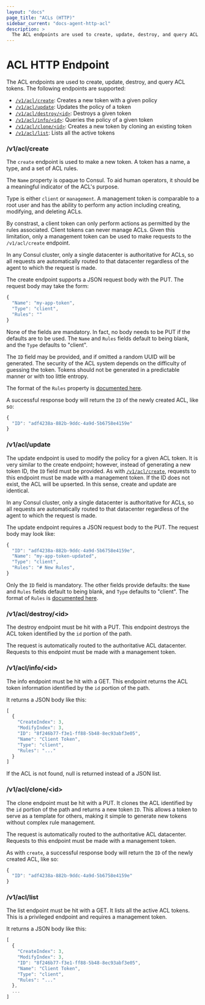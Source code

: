 ```yaml
---
layout: "docs"
page_title: "ACLs (HTTP)"
sidebar_current: "docs-agent-http-acl"
description: >
  The ACL endpoints are used to create, update, destroy, and query ACL tokens.
---
```


# ACL HTTP Endpoint

The ACL endpoints are used to create, update, destroy, and query ACL tokens.
The following endpoints are supported:

* [`/v1/acl/create`](#acl_create): Creates a new token with a given policy
* [`/v1/acl/update`](#acl_update): Updates the policy of a token
* [`/v1/acl/destroy/<id>`](#acl_destroy): Destroys a given token
* [`/v1/acl/info/<id>`](#acl_info): Queries the policy of a given token
* [`/v1/acl/clone/<id>`](#acl_clone): Creates a new token by cloning an existing token
* [`/v1/acl/list`](#acl_list): Lists all the active tokens

### <a name="acl_create"></a> /v1/acl/create

The `create` endpoint is used to make a new token. A token has a name,
a type, and a set of ACL rules.

The `Name` property is opaque to Consul. To aid human operators, it should
be a meaningful indicator of the ACL's purpose.

Type is either `client` or `management`. A management token is comparable
to a root user and has the ability to perform any action including
creating, modifying, and deleting ACLs.

By constrast, a client token can only perform actions as permitted by the
rules associated. Client tokens can never manage ACLs.  Given this limitation,
only a management token can be used to make requests to the `/v1/acl/create`
endpoint.

In any Consul cluster, only a single datacenter is authoritative for ACLs, so
all requests are automatically routed to that datacenter regardless
of the agent to which the request is made.

The create endpoint supports a JSON request body with the PUT. The request
body may take the form:

```javascript
{
  "Name": "my-app-token",
  "Type": "client",
  "Rules": ""
}
```

None of the fields are mandatory. In fact, no body needs to be PUT if the
defaults are to be used. The `Name` and `Rules` fields default to being
blank, and the `Type` defaults to "client".

The `ID` field may be provided, and if omitted a random UUID will be generated.
The security of the ACL system depends on the difficulty of guessing the token.
Tokens should not be generated in a predictable manner or with too little entropy.

The format of the `Rules` property is [documented here](/docs/internals/acl.html).

A successful response body will return the `ID` of the newly created ACL, like so:

```javascript
{
  "ID": "adf4238a-882b-9ddc-4a9d-5b6758e4159e"
}
```

### <a name="acl_update"></a> /v1/acl/update

The update endpoint is used to modify the policy for a given ACL token. It
is very similar to the create endpoint; however, instead of generating a new
token ID, the `ID` field must be provided. As with [`/v1/acl/create`](#acl_create),
requests to this endpoint must be made with a management token. If the ID does not
exist, the ACL will be upserted. In this sense, create and update are identical.

In any Consul cluster, only a single datacenter is authoritative for ACLs, so
all requests are automatically routed to that datacenter regardless
of the agent to which the request is made.

The update endpoint requires a JSON request body to the PUT. The request
body may look like:

```javascript
{
  "ID": "adf4238a-882b-9ddc-4a9d-5b6758e4159e",
  "Name": "my-app-token-updated",
  "Type": "client",
  "Rules": "# New Rules",
}
```

Only the `ID` field is mandatory. The other fields provide defaults: the
`Name` and `Rules` fields default to being blank, and `Type` defaults to "client".
The format of `Rules` is [documented here](/docs/internals/acl.html).

### <a name="acl_destroy"></a> /v1/acl/destroy/\<id\>

The destroy endpoint must be hit with a PUT.  This endpoint destroys the ACL
token identified by the `id` portion of the path.

The request is automatically routed to the authoritative ACL datacenter.
Requests to this endpoint must be made with a management token.

### <a name="acl_info"></a> /v1/acl/info/\<id\>

The info endpoint must be hit with a GET.  This endpoint returns the ACL
token information identified by the `id` portion of the path.

It returns a JSON body like this:

```javascript
[
  {
    "CreateIndex": 3,
    "ModifyIndex": 3,
    "ID": "8f246b77-f3e1-ff88-5b48-8ec93abf3e05",
    "Name": "Client Token",
    "Type": "client",
    "Rules": "..."
  }
]
```

If the ACL is not found, null is returned instead of a JSON list.

### <a name="acl_clone"></a> /v1/acl/clone/\<id\>

The clone endpoint must be hit with a PUT. It clones the ACL identified
by the `id` portion of the path and returns a new token `ID`. This allows
a token to serve as a template for others, making it simple to generate new
tokens without complex rule management.

The request is automatically routed to the authoritative ACL datacenter.
Requests to this endpoint must be made with a management token.

As with `create`, a successful response body will return the `ID` of the newly
created ACL, like so:

```javascript
{
  "ID": "adf4238a-882b-9ddc-4a9d-5b6758e4159e"
}
```

### <a name="acl_list"></a> /v1/acl/list

The list endpoint must be hit with a GET. It lists all the active
ACL tokens. This is a privileged endpoint and requires a
management token.

It returns a JSON body like this:

```javascript
[
  {
    "CreateIndex": 3,
    "ModifyIndex": 3,
    "ID": "8f246b77-f3e1-ff88-5b48-8ec93abf3e05",
    "Name": "Client Token",
    "Type": "client",
    "Rules": "..."
  },
  ...
]
```

